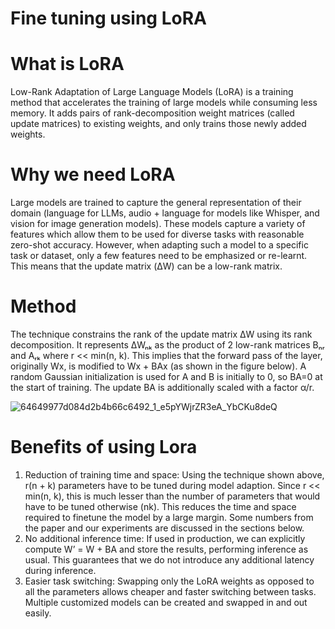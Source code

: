# Fine tuning using LoRA

# What is LoRA

Low-Rank Adaptation of Large Language Models (LoRA) is a training method that accelerates the training of large models while consuming less memory. 
It adds pairs of rank-decomposition weight matrices (called update matrices) to existing weights, and only trains those newly added weights.


# Why we need LoRA
Large models are trained to capture the general representation of their domain (language for LLMs, audio + language for models like Whisper, 
and vision for image generation models). These models capture a variety of features which allow them to be used for diverse tasks with reasonable zero-shot accuracy.
However, when adapting such a model to a specific task or dataset, only a few features need to be emphasized or re-learnt. This means that the update matrix (ΔW) can be a low-rank matrix.

# Method
The technique constrains the rank of the update matrix ΔW using its rank decomposition. It represents ΔWₙₖ as the product of 2 low-rank matrices Bₙᵣ and Aᵣₖ where r << min(n, k). 
This implies that the forward pass of the layer, originally Wx, is modified to Wx + BAx (as shown in the figure below). A random Gaussian initialization is used for A and B is initially to 0, 
so BA=0 at the start of training. The update BA is additionally scaled with a factor α/r.

![64649977d084d2b4b66c6492_1_e5pYWjrZR3eA_YbCKu8deQ](https://github.com/nitin649/Fine_tuning_using_LORA/assets/55678844/a9f8db6f-39c4-4cc0-ba69-66da6d3bcbd0)


# Benefits of using Lora
1. Reduction of training time and space: Using the technique shown above, r(n + k) parameters have to be tuned during model adaption. Since r << min(n, k), this is much lesser than the number of parameters
   that would have to be tuned otherwise (nk). This reduces the time and space required to finetune the model by a large margin. Some numbers from the paper and our experiments are discussed in the sections below.
2. No additional inference time: If used in production, we can explicitly compute W’ = W + BA and store the results, performing inference as usual. This guarantees that we do not introduce any additional latency during inference.
3. Easier task switching: Swapping only the LoRA weights as opposed to all the parameters allows cheaper and faster switching between tasks. Multiple customized models can be created and swapped in and out easily.

